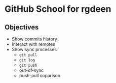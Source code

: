 # GitHub School for rgdeen

## Objectives

* Show commits history
* Interact with remotes
* Show sync processes
  * `git pull`
  * `git log`
  * `git push`
  * out-of-sync
  * push-pull coparison

